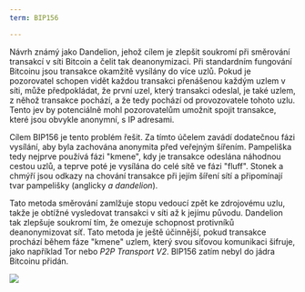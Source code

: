 ```yaml
---
term: BIP156

---
```

Návrh známý jako Dandelion, jehož cílem je zlepšit soukromí při směrování transakcí v síti Bitcoin a čelit tak deanonymizaci. Při standardním fungování Bitcoinu jsou transakce okamžitě vysílány do více uzlů. Pokud je pozorovatel schopen vidět každou transakci přenášenou každým uzlem v síti, může předpokládat, že první uzel, který transakci odeslal, je také uzlem, z něhož transakce pochází, a že tedy pochází od provozovatele tohoto uzlu. Tento jev by potenciálně mohl pozorovatelům umožnit spojit transakce, které jsou obvykle anonymní, s IP adresami.

Cílem BIP156 je tento problém řešit. Za tímto účelem zavádí dodatečnou fázi vysílání, aby byla zachována anonymita před veřejným šířením. Pampeliška tedy nejprve používá fázi "kmene", kdy je transakce odeslána náhodnou cestou uzlů, a teprve poté je vysílána do celé sítě ve fázi "fluff". Stonek a chmýří jsou odkazy na chování transakce při jejím šíření sítí a připomínají tvar pampelišky (anglicky *a dandelion*).

Tato metoda směrování zamlžuje stopu vedoucí zpět ke zdrojovému uzlu, takže je obtížné vysledovat transakci v síti až k jejímu původu. Dandelion tak zlepšuje soukromí tím, že omezuje schopnost protivníků deanonymizovat síť. Tato metoda je ještě účinnější, pokud transakce prochází během fáze "kmene" uzlem, který svou síťovou komunikaci šifruje, jako například Tor nebo *P2P Transport V2*. BIP156 zatím nebyl do jádra Bitcoinu přidán.

![](../../dictionnaire/assets/36.webp)